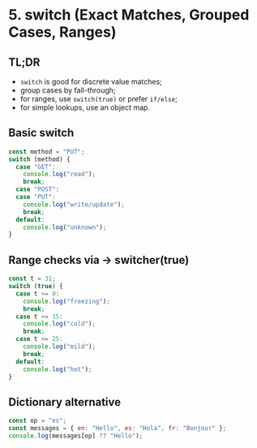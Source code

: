 # 5. switch (Exact Matches, Grouped Cases, Ranges)

## TL;DR

- `switch` is good for discrete value matches;
- group cases by fall-through;
- for ranges, use `switch(true)` or prefer `if/else`;
- for simple lookups, use an object map.

## Basic switch

```js
const method = "PUT";
switch (method) {
  case "GET":
    console.log("read");
    break;
  case "POST":
  case "PUT":
    console.log("write/update");
    break;
  default:
    console.log("unknown");
}
```

## Range checks via -> switcher(true)

```js
const t = 31;
switch (true) {
  case t <= 0:
    console.log("freezing");
    break;
  case t <= 15:
    console.log("cold");
    break;
  case t <= 25:
    console.log("mild");
    break;
  default:
    console.log("hot");
}
```

## Dictionary alternative

```js
const op = "es";
const messages = { en: "Hello", es: "Hola", fr: "Bonjour" };
console.log(messages[op] ?? "Hello");
```
